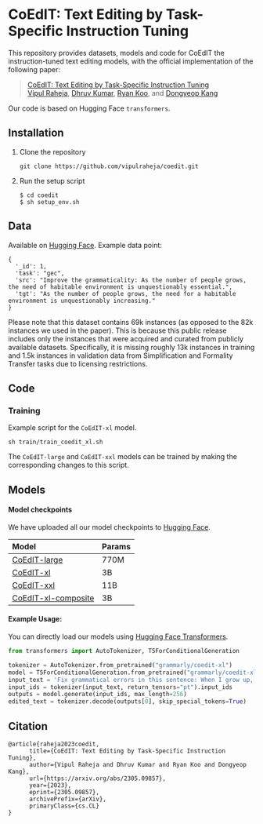 # CoEdIT: Text Editing by Task-Specific Instruction Tuning

This repository provides datasets, models and code for CoEdIT the instruction-tuned text editing models, with the official implementation of the following paper:
> [CoEdIT: Text Editing by Task-Specific Instruction Tuning](https://arxiv.org/abs/2305.09857) <br>
> [Vipul Raheja](https://github.com/vipulraheja), [Dhruv Kumar](https://github.com/ddhruvkr), [Ryan Koo](https://github.com/kooryan), and [Dongyeop Kang](https://github.com/dykang)

Our code is based on Hugging Face `transformers`.

## Installation
1. Clone the repository
   ```
   git clone https://github.com/vipulraheja/coedit.git
   ```
   
2. Run the setup script
   ```
   $ cd coedit
   $ sh setup_env.sh
   ```

## Data
Available on [Hugging Face](https://huggingface.co/datasets/grammarly/coedit).
Example data point:
```
{
  '_id': 1,
  'task': "gec",
  'src': "Improve the grammaticality: As the number of people grows, the need of habitable environment is unquestionably essential.",
  'tgt': "As the number of people grows, the need for a habitable environment is unquestionably increasing."
}
```
Please note that this dataset contains 69k instances (as opposed to the 82k instances we used in the paper). This is because this public release includes only the instances that were acquired and curated from publicly available datasets. Specifically, it is missing roughly 13k instances in training and 1.5k instances in validation data from Simplification and Formality Transfer tasks due to licensing restrictions.


## Code
### Training
Example script for the `CoEdIT-xl` model. 
```
sh train/train_coedit_xl.sh
```
The `CoEdIT-large` and `CoEdIT-xxl` models can be trained by making the corresponding changes to this script. 

## Models

#### Model checkpoints
We have uploaded all our model checkpoints to [Hugging Face](https://huggingface.co/grammarly). 

| Model         | Params        | 
| :-------------|:-------------  |
| [CoEdIT-large](https://huggingface.co/grammarly/coedit-large)      | 770M  | 
| [CoEdIT-xl](https://huggingface.co/grammarly/coedit-xl)    | 3B  | 
| [CoEdIT-xxl](https://huggingface.co/grammarly/coedit-xxl)    | 11B  | 
| [CoEdIT-xl-composite](https://huggingface.co/grammarly/coedit-xl-composite)    | 3B  |


#### Example Usage:
You can directly load our models using [Hugging Face Transformers](https://github.com/huggingface/transformers).
```python
from transformers import AutoTokenizer, T5ForConditionalGeneration

tokenizer = AutoTokenizer.from_pretrained("grammarly/coedit-xl")
model = T5ForConditionalGeneration.from_pretrained("grammarly/coedit-xl")
input_text = 'Fix grammatical errors in this sentence: When I grow up, I start to understand what he said is quite right.'
input_ids = tokenizer(input_text, return_tensors="pt").input_ids
outputs = model.generate(input_ids, max_length=256)
edited_text = tokenizer.decode(outputs[0], skip_special_tokens=True)
```

## Citation
```
@article{raheja2023coedit,
      title={CoEdIT: Text Editing by Task-Specific Instruction Tuning}, 
      author={Vipul Raheja and Dhruv Kumar and Ryan Koo and Dongyeop Kang},
      url={https://arxiv.org/abs/2305.09857},
      year={2023},
      eprint={2305.09857},
      archivePrefix={arXiv},
      primaryClass={cs.CL}
}
```
